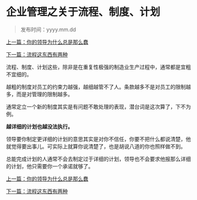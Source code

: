 # 企业管理之关于流程、制度、计划
>
>发布时间：yyyy.mm.dd

[上一篇：你的领导为什么总是那么蠢](/work/article7)

[下一篇：流程这东西有两种](/work/article9)


流程、制度、计划这些，除非是在重复性极强的制造业生产过程中，通常都是宜粗不宜细的。 

越粗的制度对员工的约束力越强，越细越管不了人。条款越多不是对员工的限制越多，而是对管理的限制越多。 

通常定立一个新的制度其实是有问题不敢处理的表现，潜台词是这次算了，下不为例。 

**越详细的计划也越没法执行。** 

领导要你制定更详细的计划的意思其实是对你不信任，你要不把什么都说清楚，他就觉得要出事儿。可实际上就算你说清楚了，也是胡说八道的你也照样做不到。 

总能完成计划的人通常不会去制定过于详细的计划，领导也不会要求他报那么详细的计划，他只需要你一个承诺就够了。

[上一篇：你的领导为什么总是那么蠢](/work/article7)

[下一篇：流程这东西有两种](/work/article9)


















​     











